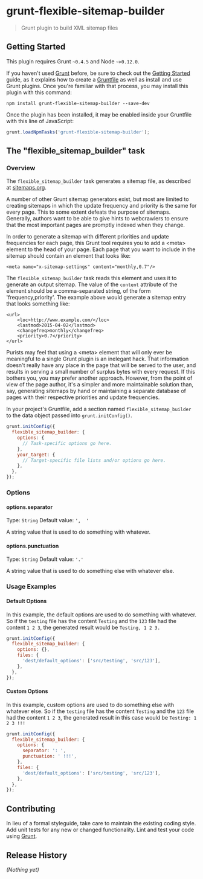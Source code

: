 # grunt-flexible-sitemap-builder

> Grunt plugin to build XML sitemap files

## Getting Started
This plugin requires Grunt `~0.4.5` and Node `~>0.12.0`.

If you haven't used [Grunt](http://gruntjs.com/) before, be sure to check out the [Getting Started](http://gruntjs.com/getting-started) guide, as it explains how to create a [Gruntfile](http://gruntjs.com/sample-gruntfile) as well as install and use Grunt plugins. Once you're familiar with that process, you may install this plugin with this command:

```shell
npm install grunt-flexible-sitemap-builder --save-dev
```

Once the plugin has been installed, it may be enabled inside your Gruntfile with this line of JavaScript:

```js
grunt.loadNpmTasks('grunt-flexible-sitemap-builder');
```

## The "flexible_sitemap_builder" task

### Overview

The `flexible_sitemap_builder` task generates a sitemap file, as described at [sitemaps.org](http://www.sitemaps.org/protocol.html#index).

A number of other Grunt sitemap generators exist, but most are limited to creating sitemaps in which the update frequency and priority is the same for every page. This to some extent defeats the purpose of sitemaps. Generally, authors want to be able to give hints to webcrawlers to ensure that the most important pages are promptly indexed when they change.

In order to generate a sitemap with different priorities and update frequencies for each page, this Grunt tool requires you to add a &lt;meta&gt; element to the head of your page. Each page that you want to include in the sitemap should contain an element that looks like:

	<meta name="x-sitemap-settings" content="monthly,0.7"/>
	
The `flexible_sitemap_builder` task reads this element and uses it to generate an output sitemap. The value of the `content` attribute of the element should be a comma-separated string, of the form 'frequency,priority'. The example above would generate a sitemap entry that looks something like:

	<url>
		<loc>http://www.example.com/</loc>
		<lastmod>2015-04-02</lastmod>
		<changefreq>monthly</changefreq>
		<priority>0.7</priority>
	</url>

Purists may feel that using a &lt;meta&gt; element that will only ever be meaningful to a single Grunt plugin is an inelegant hack. That information doesn't really have any place in the page that will be served to the user, and results in serving a small number of surplus bytes with every request. If this bothers you, you may prefer another approach. However, from the point of view of the page author, it's a simpler and more maintainable solution than, say, generating sitemaps by hand or maintaining a separate database of pages with their respective priorities and update frequencies.

In your project's Gruntfile, add a section named `flexible_sitemap_builder` to the data object passed into `grunt.initConfig()`.

```js
grunt.initConfig({
  flexible_sitemap_builder: {
    options: {
      // Task-specific options go here.
    },
    your_target: {
      // Target-specific file lists and/or options go here.
    },
  },
});
```

### Options

#### options.separator
Type: `String`
Default value: `',  '`

A string value that is used to do something with whatever.

#### options.punctuation
Type: `String`
Default value: `'.'`

A string value that is used to do something else with whatever else.

### Usage Examples

#### Default Options
In this example, the default options are used to do something with whatever. So if the `testing` file has the content `Testing` and the `123` file had the content `1 2 3`, the generated result would be `Testing, 1 2 3.`

```js
grunt.initConfig({
  flexible_sitemap_builder: {
    options: {},
    files: {
      'dest/default_options': ['src/testing', 'src/123'],
    },
  },
});
```

#### Custom Options
In this example, custom options are used to do something else with whatever else. So if the `testing` file has the content `Testing` and the `123` file had the content `1 2 3`, the generated result in this case would be `Testing: 1 2 3 !!!`

```js
grunt.initConfig({
  flexible_sitemap_builder: {
    options: {
      separator: ': ',
      punctuation: ' !!!',
    },
    files: {
      'dest/default_options': ['src/testing', 'src/123'],
    },
  },
});
```

## Contributing
In lieu of a formal styleguide, take care to maintain the existing coding style. Add unit tests for any new or changed functionality. Lint and test your code using [Grunt](http://gruntjs.com/).

## Release History
_(Nothing yet)_
